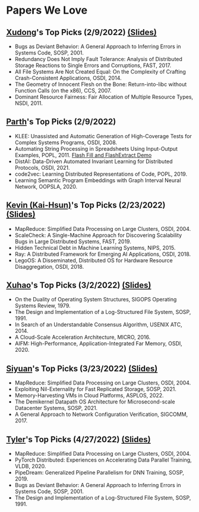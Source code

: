 # Papers We Love

## [Xudong](https://marshtompsxd.github.io/)'s Top Picks (2/9/2022) [(Slides)](https://docs.google.com/presentation/d/1dGYgfGT96ekEC5KGs6lk9UP8oMRulZWKX82AfLRoQ9E/edit?usp=sharing)
* Bugs as Deviant Behavior: A General Approach to Inferring Errors in Systems Code, SOSP, 2001.
* Redundancy Does Not Imply Fault Tolerance: Analysis of Distributed Storage Reactions to Single Errors and Corruptions, FAST, 2017.
* All File Systems Are Not Created Equal: On the Complexity of Crafting Crash-Consistent Applications, OSDI, 2014.
* The Geometry of Innocent Flesh on the Bone: Return-into-libc without Function Calls (on the x86), CCS, 2007.
* Dominant Resource Fairness: Fair Allocation of Multiple Resource Types, NSDI, 2011.

## [Parth](https://thakkarparth007.github.io/)'s Top Picks (2/9/2022)
* KLEE: Unassisted and Automatic Generation of High-Coverage Tests for Complex Systems Programs, OSDI, 2008.
* Automating String Processing in Spreadsheets Using Input-Output Examples, POPL, 2011. [Flash Fill and FlashExtract Demo](https://www.youtube.com/watch?v=w-k9WjRJvIY)
* DistAI: Data-Driven Automated Invariant Learning for Distributed Protocols, OSDI, 2021.
* code2vec: Learning Distributed Representations of Code, POPL, 2019.
* Learning Semantic Program Embeddings with Graph Interval Neural Network, OOPSLA, 2020.

## [Kevin (Kai-Hsun)](https://www.linkedin.com/in/kaihsun1996/)'s Top Picks (2/23/2022) [(Slides)](https://docs.google.com/presentation/d/1rJBySX68digz3TiRELmIlQj9BiB56SpnHmlDjOl6V4Y/edit?usp=sharing)
* MapReduce: Simplified Data Processing on Large Clusters, OSDI, 2004.
* ScaleCheck: A Single-Machine Approach for Discovering Scalability Bugs in Large Distributed Systems, FAST, 2019.
* Hidden Technical Debt in Machine Learning Systems, NIPS, 2015.
* Ray: A Distributed Framework for Emerging AI Applications, OSDI, 2018.
* LegoOS: A Disseminated, Distributed OS for Hardware Resource Disaggregation, OSDI, 2018.

## [Xuhao](https://www.xuhaol.com/)'s Top Picks (3/2/2022) [(Slides)](https://docs.google.com/presentation/d/1tGXN5pZ-qaA7oG2JLUCWPsGj4A2Yiqm6ClKcw0ehN_Y/edit?usp=sharing)
* On the Duality of Operating System Structures, SIGOPS Operating Systems Review, 1979.
* The Design and Implementation of a Log-Structured File System, SOSP, 1991.
* In Search of an Understandable Consensus Algorithm, USENIX ATC, 2014.
* A Cloud-Scale Acceleration Architecture, MICRO, 2016.
* AIFM: High-Performance, Application-Integrated Far Memory, OSDI, 2020.

## [Siyuan](https://schai.me/)'s Top Picks (3/23/2022) [(Slides)](https://docs.google.com/presentation/d/15wDmpKp8wZQgZj0VqE1QQysuNZHZGmBwGBZYky1gNcc/edit?usp=sharing)
* MapReduce: Simplified Data Processing on Large Clusters, OSDI, 2004.
* Exploiting Nil-Externality for Fast Replicated Storage, SOSP, 2021.
* Memory-Harvesting VMs in Cloud Platforms, ASPLOS, 2022.
* The Demikernel Datapath OS Architecture for Microsecond-scale Datacenter Systems, SOSP, 2021.
* A General Approach to Network Configuration Verification, SIGCOMM, 2017.


## [Tyler](https://tylergu.com/)'s Top Picks (4/27/2022) [(Slides)]()
* MapReduce: Simplified Data Processing on Large Clusters, OSDI, 2004.
* PyTorch Distributed: Experiences on Accelerating Data Parallel Training, VLDB, 2020.
* PipeDream: Generalized Pipeline Parallelism for DNN Training, SOSP, 2019.
* Bugs as Deviant Behavior: A General Approach to Inferring Errors in Systems Code, SOSP, 2001.
* The Design and Implementation of a Log-Structured File System, SOSP, 1991.
